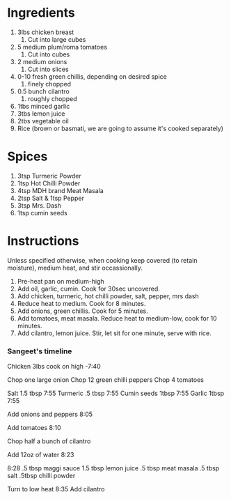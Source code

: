 # Ingredients
1. 3lbs chicken breast
    1. Cut into large cubes
2. 5 medium plum/roma tomatoes
    1. Cut into cubes
3. 2 medium onions
    1. Cut into slices
4. 0-10 fresh green chillis, depending on desired spice
    1. finely chopped
5. 0.5 bunch cilantro
    1. roughly chopped
6. 1tbs minced garlic
7. 3tbs lemon juice
8. 2tbs vegetable oil
1. Rice (brown or basmati, we are going to assume it's cooked separately)

# Spices
1. 3tsp Turmeric Powder
2. 1tsp Hot Chilli Powder
3. 4tsp MDH brand Meat Masala
4. 2tsp Salt & 1tsp Pepper
5. 3tsp Mrs. Dash
6. 1tsp cumin seeds

# Instructions
Unless specified otherwise, when cooking keep covered (to retain moisture), medium heat, and stir occassionally.

1. Pre-heat pan on medium-high
2. Add oil, garlic, cumin. Cook for 30sec uncovered.
3. Add chicken, turmeric, hot chilli powder, salt, pepper, mrs dash
3. Reduce heat to medium. Cook for 8 minutes.
4. Add onions, green chillis. Cook for 5 minutes.
5. Add tomatoes, meat masala. Reduce heat to medium-low, cook for 10 minutes.
6. Add cilantro, lemon juice. Stir, let sit for one minute, serve with rice.

### Sangeet's timeline

Chicken 3lbs cook on high -7:40

Chop one large onion
Chop 12 green chilli peppers
Chop 4 tomatoes

Salt 1.5 tbsp 7:55
Turmeric .5 tbsp 7:55
Cumin seeds 1tbsp 7:55
Garlic 1tbsp 7:55

Add onions and peppers 8:05

Add tomatoes 8:10

Chop half a bunch of cilantro

Add 12oz of water 8:23

8:28
.5 tbsp maggi sauce
1.5 tbsp lemon juice
.5 tbsp meat masala
.5 tbsp salt
.5tbsp chilli powder

Turn to low heat 8:35
Add cilantro
